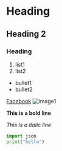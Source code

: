 # Heading
## Heading 2
### Heading

1. list1
2. list2

* bullet1
* bullet2

[Facebook](www.facebook.com)
![image1](../../../Developer/aws-cloud/Cloudformation/images/ecs-cf.jpg)

**This is a bold line**

_This is a italic line_

```python
import json
print("hello")
```